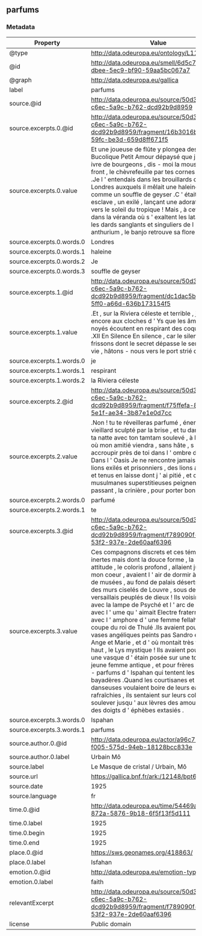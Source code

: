 ## parfums

### Metadata

| Property | Value |
| -------- | ----- |
| @type | http://data.odeuropa.eu/ontology/L11_Smell |
| @id | http://data.odeuropa.eu/smell/6d5c7c6a-dbee-5ec9-bf90-59aa5bc067a7 |
| @graph | http://data.odeuropa.eu/gallica |
| label | parfums |
| source.@id | http://data.odeuropa.eu/source/50d38383-c6ec-5a9c-b762-dcd92b9d8959 |
| source.excerpts.0.@id | http://data.odeuropa.eu/source/50d38383-c6ec-5a9c-b762-dcd92b9d8959/fragment/16b3016b-3c78-59fc-be3d-659d8ff671f5 |
| source.excerpts.0.value | Et une joueuse de flûte y plongea des tig XXVII Bucolique Petit Amour dépaysé que j ' ai connu ivre de bourgeons , dis - moi la mousse de ton front , le chèvrefeuille par tes cornes déchiré .Je l ' entendais dans les brouillards de Londres auxquels il mêlait une haleine chaude comme un souffle de geyser .C ' était alors un esclave , un exilé , lançant une adoration vaine vers le soleil du tropique ! Mais , à cette heure , dans la véranda où s ' exaltent les lataniers et les dards sanglants et singuliers de l ' anthurium , le banjo retrouve sa flore . |
| source.excerpts.0.words.0 | Londres |
| source.excerpts.0.words.1 | haleine |
| source.excerpts.0.words.2 | Je |
| source.excerpts.0.words.3 | souffle de geyser |
| source.excerpts.1.@id | http://data.odeuropa.eu/source/50d38383-c6ec-5a9c-b762-dcd92b9d8959/fragment/dc1dac5b-bd76-5ff0-a66d-636b173154f5 |
| source.excerpts.1.value | .Et , sur la Riviera céleste et terrible , je songe encore aux cloches d ' Ys que les âmes des noyés écoutent en respirant des coquillages .XII En Silence En silence , car le silence a des frissons dont le secret dépasse le sens de la vie , hâtons - nous vers le port strié de mâts . |
| source.excerpts.1.words.0 | je |
| source.excerpts.1.words.1 | respirant |
| source.excerpts.1.words.2 | la Riviera céleste |
| source.excerpts.2.@id | http://data.odeuropa.eu/source/50d38383-c6ec-5a9c-b762-dcd92b9d8959/fragment/f75ffefa-823b-5e1f-ae34-3b87e1e0d7cc |
| source.excerpts.2.value | .Non ! tu te réveilleras parfumé , énervé , Beau vieillard sculpté par la brise , et tu danseras sur ta natte avec ton tamtam soulevé , à l ' heure où mon amitié viendra , sans hâte , s ' accroupir près de toi dans l ' ombre du café .Il ] Dans l ' Oasis Je ne rencontre jamais que des lions exilés et prisonniers , des lions aveugles et tenus en laisse dont j ' ai pitié , et dont les musulmanes superstitieuses peignent , en passant , la crinière , pour porter bonheur . |
| source.excerpts.2.words.0 | parfumé |
| source.excerpts.2.words.1 | te |
| source.excerpts.3.@id | http://data.odeuropa.eu/source/50d38383-c6ec-5a9c-b762-dcd92b9d8959/fragment/f789090f-9c7e-53f2-937e-2de60aaf6396 |
| source.excerpts.3.value | Ces compagnons discrets et ces témoins inertes mais dont la douce forme , la noble attitude , le coloris profond , allaient jusqu ' à mon coeur , avaient l ' air de dormir à l ' ombre de musées , au fond de palais déserts , contre des murs ciselés de Louvre , sous des plafonds versaillais peuplés de dieux ! Ils voisinaient avec la lampe de Psyché et l ' arc de Cupidon , avec l ' ume qu ' aimait Electre fraternelle , avec l ' amphore d ' une femme fellah et la coupe du roi de Thulé .Ils avaient pour amis les vases angéliques peints pas Sandro entre l ' Ange et Marie , et d ' où montait très fin , très haut , le Lys mystique ! Ils avaient pour amie une vasque d ' étain posée sur une tombe de jeune femme antique , et pour frères , les brûle - parfums d ' Ispahan qui tentent les mains des bayadères .Quand les courtisanes et les danseuses voulaient boire de leurs eaux rafraîchies , ils sentaient sur leurs cols pour les soulever jusqu ' aux lèvres des amoureuses , des doigts d ' éphèbes extasiés . |
| source.excerpts.3.words.0 | Ispahan |
| source.excerpts.3.words.1 | parfums |
| source.author.0.@id | http://data.odeuropa.eu/actor/a96c71cb-f005-575d-94eb-18128bcc833e |
| source.author.0.label | Urbain Mô |
| source.label | Le Masque de cristal / Urbain, Mô |
| source.url | https://gallica.bnf.fr/ark:/12148/bpt6k371929f |
| source.date | 1925 |
| source.language | fr |
| time.0.@id | http://data.odeuropa.eu/time/54469aae-872a-5876-9b18-6f5f13f5d111 |
| time.0.label | 1925 |
| time.0.begin | 1925 |
| time.0.end | 1925 |
| place.0.@id | https://sws.geonames.org/418863/ |
| place.0.label | Isfahan |
| emotion.0.@id | http://data.odeuropa.eu/emotion-type/faith |
| emotion.0.label | faith |
| relevantExcerpt | http://data.odeuropa.eu/source/50d38383-c6ec-5a9c-b762-dcd92b9d8959/fragment/f789090f-9c7e-53f2-937e-2de60aaf6396 |
| license | Public domain |
